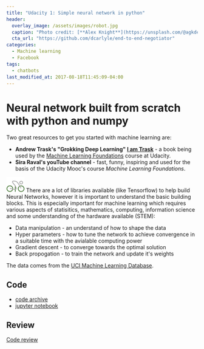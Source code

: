 ```yaml
---
title: "Udacity 1: Simple neural network in python"
header:
  overlay_image: /assets/images/robot.jpg
  caption: "Photo credit: [**Alex Knight**](https://unsplash.com/@agkdesign)"
  cta_url: "https://github.com/dcarlyle/end-to-end-negotiator"
categories:
  - Machine learning
  - Facebook
tags:
  - chatbots
last_modified_at: 2017-08-18T11:45:09-04:00
---
```


# Neural network built from scratch with python and numpy

Two great resources to get you started with machine learning are:

 *  **Andrew Trask's "Grokking Deep Learning" [I am Trask](https://iamtrask.github.io/2016/08/17/grokking-deep-learning/)** - a book being used by the [Machine Learning Foundations](https://in.udacity.com/course/machine-learning-engineer-nanodegree--nd009-in-basic/) course at Udacity.
 * **Sira Raval's youTube channel** - fast, funny, inspiring and used for the basis of the Udacity Mooc's course *Machine Learning Foundations*.

![alt text](https://raw.githubusercontent.com/dcarlyle/udacity_deep_learning_foundations__p1/master/cyclenetlogo.png "Cycle net") There are a lot of libraries available (like Tensorflow) to help build Neural Networks, however it is important to understand the basic building blocks. This is especially important for machine learning which requires various aspects of statisitics, mathematics, computing, information science and some understanding of the hardware available (STEM):

+ Data manipulation - an understand of how to shape the data
+ Hyper parameters - how to tune the network to achieve convergence in a suitable time with the avialable computing power
+ Gradient descent - to converge towards the optimal solution
+ Back propogation - to train the network and update it's weights

The data comes from the [UCI Machine Learning Database](https://archive.ics.uci.edu/ml/datasets/Bike+Sharing+Dataset "Data set").



## Code
* [code archive](https://github.com/dcarlyle/udacity_deep_learning_foundations__p1)
* [jupyter notebook](https://github.com/dcarlyle/udacity_deep_learning_foundations__p1/blob/master/dlnd-your-first-neural-network.ipynb)

## Review
[Code review](https://github.com/dcarlyle/udacity_deep_learning_foundations__p1/blob/master/Udacity%20Reviews.pdf "Code reivew")
